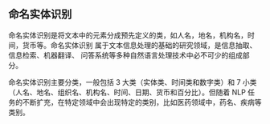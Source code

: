 ## 命名实体识别

命名实体识别是将文本中的元素分成预先定义的类，如人名，地名，机构名，时间，货币等。命名实体识别 属于文本信息处理的基础的研究领域，是信息抽取、信息检索、机器翻译、 问答系统等多种自然语言处理技术中必不可少的组成部分。

命名实体识别主要分类，一般包括 3 大类（实体类、时间类和数字类）和 7 小类（人名、地名、组织名、机构名、时间、日期、货币和百分比）。但随着 NLP 任务的不断扩充，在特定领域中会出现特定的类别，比如医药领域中，药名、疾病等类别。
